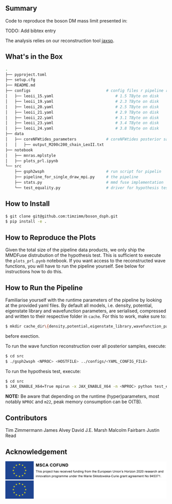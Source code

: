 ## Summary
Code to reproduce the boson DM mass limit presented in:

TODO: Add bibtex entry

The analysis relies on our reconstruction tool 
[jaxsp](https://github.com/james-alvey-42/jaxsp).

## What's in the Box
```bash
.
├── pyproject.toml
├── setup.cfg
├── README.md
├── configs                                 # config files r pipeline run
│   ├── leoii_15.yaml                           # 1.5 TByte on disk
│   ├── leoii_19.yaml                           # 2.3 TByte on disk
│   ├── leoii_20.yaml                           # 2.5 TByte on disk
│   ├── leoii_21.yaml                           # 2.9 TByte on disk
│   ├── leoii_22.yaml                           # 3.1 TByte on disk
│   ├── leoii_23.yaml                           # 3.4 TByte on disk
│   ├── leoii_24.yaml                           # 3.8 TByte on disk
├── data
│   ├── coreNFWtides_parameters             # coreNFWtides posterior samples 
│   │   ├── output_M200c200_chain_LeoII.txt
├── notebook
│   ├── mnras.mplstyle
│   ├── plots_prl.ipynb
└── src
    ├── gsph2wsph                           # run script for pipelin
    ├── pipeline_for_single_draw_mpi.py     # the pipeline
    ├── stats.py                            # mmd fuse implementation
    └── test_equality.py                    # driver for hypothesis test
```

## How to Install

```bash
$ git clone git@github.com:timzimm/boson_dsph.git
$ pip install -e .
```

## How to Reproduce the Plots
Given the total size of the pipeline data products, we only ship the MMDFuse
distrubution of the hypothesis test. This is sufficient to execute
the `plots_prl.pynb` notebook. If you want access to the reconstructed wave
functions, you will have to run the pipeline yourself. See below for
instructions how to do this.

## How to Run the Pipeline
Familiarise yourself with the runtime parameters of the pipeline by looking at
the provided yaml files. 
By default all models, i.e. density, potential, eigenstate library and
wavefunction parameters, are serialised, compressed and written to their
respective folder in `cache`. For this to work, make sure to:
```bash
$ mkdir cache_dir\{density,potential,eigenstate_library,wavefunction_params,mmd_fuse}
```
before exection.

To run the wave function reconstruction over all posterior samples, execute:
```bash
$ cd src 
$ ./gsph2wsph <NPROC> <HOSTFILE> ../configs/<YAML_CONFIG_FILE>
```

To run the hypothesis test, execute:
```bash
$ cd src 
$ JAX_ENABLE_X64=True mpirun -x JAX_ENABLE_X64 -n <NPROC> python test_equality.py ../configs/<YAML_CONFIG_FILE>
```

**NOTE:** Be aware that depending on the runtime (hyper)parameters, most notably
`NPROC` and `m22`, peak memory consumption can be O(TB).

## Contributors
Tim Zimmermann
James Alvey
David J.E. Marsh
Malcolm Fairbarn
Justin Read

## Acknowledgement
![eu](https://github.com/timzimm/boson_dsph/blob/94c8984fca269edb8b5a47ca43b346f07e80e1cc/images/eu_acknowledgement_compsci_3.png#gh-light-mode-only)
![eu](https://github.com/timzimm/boson_dsph/blob/94c8984fca269edb8b5a47ca43b346f07e80e1cc/images/eu_acknowledgement_compsci_3_white.png#gh-dark-mode-only)
